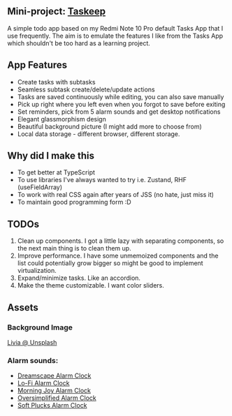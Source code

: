 ## Mini-project: [Taskeep](https://redev-taskeep.vercel.app/)

A simple todo app based on my Redmi Note 10 Pro default Tasks App that I use frequently. The aim is to emulate the features I like from the Tasks App which shouldn't be too hard as a learning project.

## App Features

- Create tasks with subtasks
- Seamless subtask create/delete/update actions
- Tasks are saved continuously while editing, you can also save manually
- Pick up right where you left even when you forgot to save before exiting
- Set reminders, pick from 5 alarm sounds and get desktop notifications
- Elegant glassmorphism design
- Beautiful background picture (I might add more to choose from)
- Local data storage - different browser, different storage.

## Why did I make this

- To get better at TypeScript
- To use libraries I've always wanted to try i.e. Zustand, RHF (useFieldArray)
- To work with real CSS again after years of JSS (no hate, just miss it)
- To maintain good programming form :D

## TODOs

1. Clean up components. I got a little lazy with separating components, so the next main thing is to clean them up.
2. Improve performance. I have some unmemoized components and the list could potentially grow bigger so might be good to implement virtualization.
3. Expand/minimize tasks. Like an accordion.
4. Make the theme customizable. I want color sliders.

## Assets

### Background Image

[Livia @ Unsplash](https://unsplash.com/photos/a-small-lake-surrounded-by-green-hills-and-yellow-flowers-rpryWTMTcSc)

### Alarm sounds:

- [Dreamscape Alarm Clock](https://pixabay.com/sound-effects/dreamscape-alarm-clock-117680/)
- [Lo-Fi Alarm Clock](https://pixabay.com/sound-effects/lo-fi-alarm-clock-243766/)
- [Morning Joy Alarm Clock](https://pixabay.com/sound-effects/morning-joy-alarm-clock-20961/)
- [Oversimplified Alarm Clock](https://pixabay.com/sound-effects/oversimplified-alarm-clock-113180/)
- [Soft Plucks Alarm Clock](https://pixabay.com/sound-effects/soft-plucks-alarm-clock-120696/)
